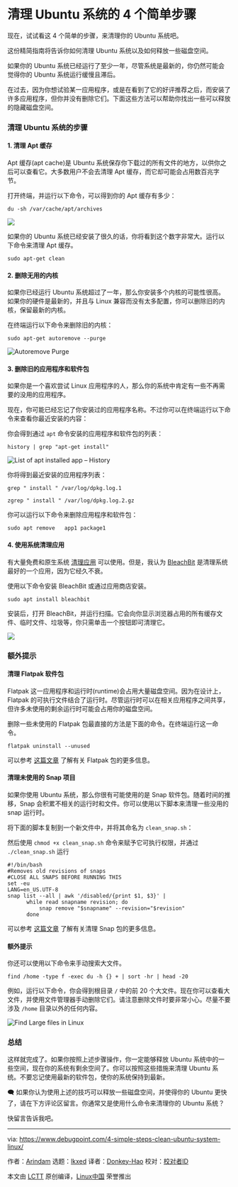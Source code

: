 [#]: subject: "4 Simple Steps to Clean Your Ubuntu System"
[#]: via: "https://www.debugpoint.com/4-simple-steps-clean-ubuntu-system-linux/"
[#]: author: "Arindam https://www.debugpoint.com/author/admin1/"
[#]: collector: "lkxed"
[#]: translator: "Donkey-Hao"
[#]: reviewer: " "
[#]: publisher: " "
[#]: url: " "

清理 Ubuntu 系统的 4 个简单步骤
======

现在，试试看这 4 个简单的步骤，来清理你的 Ubuntu 系统吧。

这份精简指南将告诉你如何清理 Ubuntu 系统以及如何释放一些磁盘空间。

如果你的 Ubuntu 系统已经运行了至少一年，尽管系统是最新的，你仍然可能会觉得你的 Ubuntu 系统运行缓慢且滞后。

在过去，因为你想试验某一应用程序，或是在看到了它的好评推荐之后，而安装了许多应用程序，但你并没有删除它们。下面这些方法可以帮助你找出一些可以释放的隐藏磁盘空间。

### 清理 Ubuntu 系统的步骤

#### 1. 清理 Apt 缓存

Apt 缓存(apt cache)是 Ubuntu 系统保存你下载过的所有文件的地方，以供你之后可以查看它。大多数用户不会去清理 Apt 缓存，而它却可能会占用数百兆字节。

打开终端，并运行以下命令，可以得到你的 Apt 缓存有多少：

```
du -sh /var/cache/apt/archives
```

![][1]

如果你的 Ubuntu 系统已经安装了很久的话，你将看到这个数字非常大。运行以下命令来清理 Apt 缓存。

```
sudo apt-get clean
```

#### 2. 删除无用的内核

如果你已经运行 Ubuntu 系统超过了一年，那么你安装多个内核的可能性很高。如果你的硬件是最新的，并且与 Linux 兼容而没有太多配置，你可以删除旧的内核，保留最新的内核。

在终端运行以下命令来删除旧的内核：

```
sudo apt-get autoremove --purge
```

![Autoremove Purge][2]

#### 3. 删除旧的应用程序和软件包

如果你是一个喜欢尝试 Linux 应用程序的人，那么你的系统中肯定有一些不再需要的没用的应用程序。

现在，你可能已经忘记了你安装过的应用程序名称。不过你可以在终端运行以下命令来查看你最近安装的内容：

你会得到通过 `apt` 命令安装的应用程序和软件包的列表：

```
history | grep "apt-get install"
```

![List of apt installed app – History][3]

你将得到最近安装的应用程序列表：

```
grep " install " /var/log/dpkg.log.1
```

```
zgrep " install " /var/log/dpkg.log.2.gz
```

你可以运行以下命令来删除应用程序和软件包：

```
sudo apt remove   app1 package1
```

#### 4. 使用系统清理应用

有大量免费和原生系统 [清理应用][4] 可以使用。但是，我认为 [BleachBit][5] 是清理系统最好的一个应用，因为它经久不衰。

使用以下命令安装 BleachBit 或通过应用商店安装。

```
sudo apt install bleachbit
```

安装后，打开 BleachBit，并运行扫描。它会向你显示浏览器占用的所有缓存文件、临时文件、垃圾等，你只需单击一个按钮即可清理它。

![][6]

### 额外提示

#### 清理 Flatpak 软件包

Flatpak 这一应用程序和运行时(runtime)会占用大量磁盘空间。因为在设计上，Flatpak 的可执行文件结合了运行时。尽管运行时可以在相关应用程序之间共享，但许多未使用的剩余运行时可能会占用你的磁盘空间。

删除一些未使用的 Flatpak 包最直接的方法是下面的命令。在终端运行这一命令。

```
flatpak uninstall --unused
```

可以参考 [这篇文章][7] 了解有关  Flatpak 包的更多信息。

#### 清理未使用的 Snap 项目

如果你使用 Ubuntu 系统，那么你很有可能使用的是 Snap 软件包。随着时间的推移，Snap 会积累不相关的运行时和文件。你可以使用以下脚本来清理一些没用的 snap 运行时。

将下面的脚本复制到一个新文件中，并将其命名为 `clean_snap.sh`：

然后使用 `chmod +x clean_snap.sh` 命令来赋予它可执行权限，并通过 `./clean_snap.sh` 运行

```
#!/bin/bash  
#Removes old revisions of snaps  
#CLOSE ALL SNAPS BEFORE RUNNING THIS  
set -eu  
LANG=en_US.UTF-8 
snap list --all | awk '/disabled/{print $1, $3}' |
      while read snapname revision; do
          snap remove "$snapname" --revision="$revision"
      done
```

可以参考 [这篇文章][8] 了解有关清理 Snap 包的更多信息。

#### 额外提示

你还可以使用以下命令来手动搜索大文件。

```
find /home -type f -exec du -h {} + | sort -hr | head -20
```

例如，运行以下命令，你会得到根目录 `/` 中的前 20 个大文件。现在你可以查看大文件，并使用文件管理器手动删除它们。请注意删除文件时要非常小心。尽量不要涉及 `/home` 目录以外的任何内容。

![Find Large files in Linux][9]

### 总结
这样就完成了。如果你按照上述步骤操作，你一定能够释放 Ubuntu 系统中的一些空间，现在你的系统有剩余空间了。你可以按照这些措施来清理 Ubuntu 系统。不要忘记使用最新的软件包，使你的系统保持到最新。

🗨️ 如果你认为使用上述的技巧可以释放一些磁盘空间，并使得你的 Ubuntu 更快了，请在下方评论区留言。你通常又是使用什么命令来清理你的 Ubuntu 系统？

快留言告诉我吧。


--------------------------------------------------------------------------------

via: https://www.debugpoint.com/4-simple-steps-clean-ubuntu-system-linux/

作者：[Arindam][a]
选题：[lkxed][b]
译者：[Donkey-Hao](https://github.com/Donkey-Hao)
校对：[校对者ID](https://github.com/校对者ID)

本文由 [LCTT](https://github.com/LCTT/TranslateProject) 原创编译，[Linux中国](https://linux.cn/) 荣誉推出

[a]: https://www.debugpoint.com/author/admin1/
[b]: https://github.com/lkxed
[1]: https://www.debugpoint.com/wp-content/uploads/2018/07/apt-cache.png
[2]: https://www.debugpoint.com/wp-content/uploads/2018/07/Autoremove-Purge-1024x218.png
[3]: https://www.debugpoint.com/wp-content/uploads/2018/07/List-of-apt-installed-app-History.png
[4]: https://www.debugpoint.com/2017/02/stacer-is-a-system-monitoring-and-clean-up-utility-for-ubuntu/
[5]: https://www.bleachbit.org
[6]: https://www.debugpoint.com/wp-content/uploads/2018/07/BleachBit-Clean-your-system.png
[7]: https://www.debugpoint.com/clean-up-flatpak/
[8]: https://www.debugpoint.com/clean-up-snap/
[9]: https://www.debugpoint.com/wp-content/uploads/2018/07/Find-Large-files-in-Linux-1024x612.png
[10]: https://www.debugpoint.com/gnome-43/
